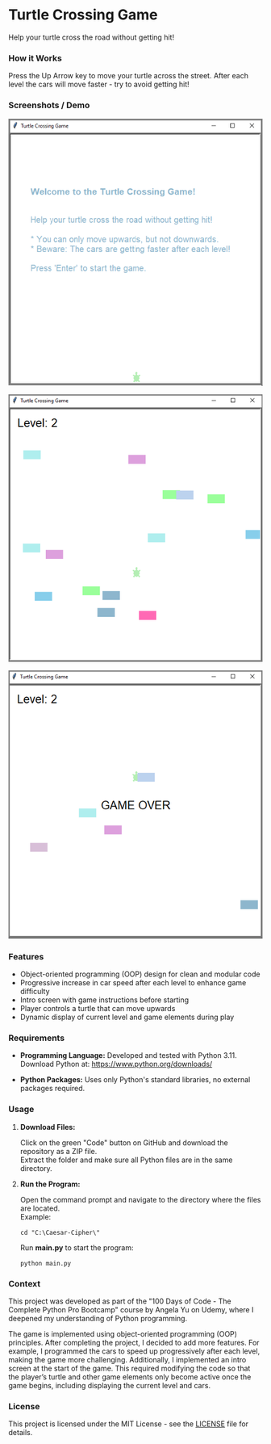 # Turtle Crossing Game
Help your turtle cross the road without getting hit! 

### How it Works
Press the Up Arrow key to move your turtle across the street. After each level the cars will move faster - try to avoid getting hit!

### Screenshots / Demo
![Intro](screenshots/1_Turtle_Intro.PNG)

![Gameplay](screenshots/2_Turtle_Gameplay.png)

![Game Over](screenshots/3_Turtle_GameOver.PNG)

### Features
- Object-oriented programming (OOP) design for clean and modular code
- Progressive increase in car speed after each level to enhance game difficulty
- Intro screen with game instructions before starting
- Player controls a turtle that can move upwards
- Dynamic display of current level and game elements during play

### Requirements
- **Programming Language:**
  Developed and tested with Python 3.11.  
  Download Python at: https://www.python.org/downloads/

- **Python Packages:**
  Uses only Python's standard libraries, no external packages required.

### Usage
1. **Download Files:**
   
   Click on the green "Code" button on GitHub and download the repository as a ZIP file.  
   Extract the folder and make sure all Python files are in the same directory.
   
2. **Run the Program:**
   
   Open the command prompt and navigate to the directory where the files are located.  
   Example:

       cd "C:\Caesar-Cipher\"

   Run **main.py** to start the program:
  
       python main.py

### Context
This project was developed as part of the "100 Days of Code - The Complete Python Pro Bootcamp" course by Angela Yu on Udemy, where I deepened my understanding of Python programming.

The game is implemented using object-oriented programming (OOP) principles. After completing the project, I decided to add more features. 
For example, I programmed the cars to speed up progressively after each level, making the game more challenging. 
Additionally, I implemented an intro screen at the start of the game. 
This required modifying the code so that the player’s turtle and other game elements only become active once the game begins, including displaying the current level and cars.

### License

This project is licensed under the MIT License - see the [LICENSE](LICENSE) file for details.
